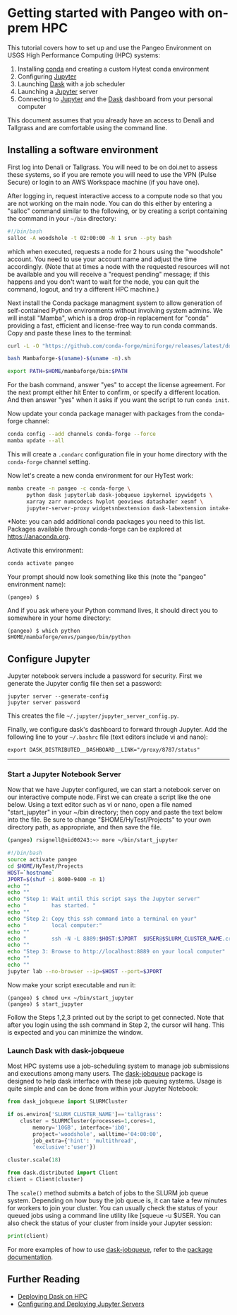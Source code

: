 # Getting started with Pangeo with on-prem HPC 

This tutorial covers how to set up and use the Pangeo  Environment on USGS High Performance Computing (HPC) systems:

1.  Installing [conda](https://conda.io/docs/) and creating a custom Hytest conda environment 
2.  Configuring [Jupyter](https://jupyter.org/)
3.  Launching [Dask](https://dask.pydata.org/) with a job scheduler
4.  Launching a [Jupyter](https://jupyter.org/) server 
5.  Connecting to [Jupyter](https://jupyter.org/) and the
    [Dask](https://dask.pydata.org/) dashboard from your personal
    computer

This document assumes that you already have an
access to Denali and Tallgrass and are comfortable using the command
line. 

## Installing a software environment

First log into Denali or Tallgrass.  You will need to be on doi.net to assess these systems, so if you are remote you will need to use the VPN (Pulse Secure) or login to an AWS Workspace machine (if you have one).  

After logging in, request interactive access to a compute node so that you are not working on the main node. You can do this either by entering a "salloc" command similar to the following, or by creating a script containing the command in your `~/bin` directory:
```bash
#!/bin/bash
salloc -A woodshole -t 02:00:00 -N 1 srun --pty bash
```
which when executed, requests a node for 2 hours using the "woodshole" account.  You need to use your account name and adjust the time accordingly. (Note that at times a node with the requested resources will not be available and you will receive a "request pending" message; if this happens and you don't want to wait for the node, you can quit the command, logout, and try a different HPC machine.)

Next install the Conda package managment system to allow generation of self-contained Python environments without involving system admins. We will install "Mamba", which is a drop drop-in replacement for "conda" providing a fast, efficient and license-free way to run conda commands.  Copy and paste these lines to the terminal:

```bash
curl -L -O "https://github.com/conda-forge/miniforge/releases/latest/download/Mambaforge-$(uname)-$(uname -m).sh"

bash Mambaforge-$(uname)-$(uname -m).sh

export PATH=$HOME/mambaforge/bin:$PATH
```
For the bash command, answer "yes" to accept the license agreement. For the next prompt either hit Enter to confirm, or specify a different location. And then answer "yes" when it asks if you want the script to run `conda init`. 

Now update your conda package manager with packages from the conda-forge channel:

```bash
conda config --add channels conda-forge --force 
mamba update --all
```
This will create a ``.condarc`` configuration file in your home
directory with the `conda-forge` channel setting. 

Now let's create a new conda environment for our HyTest work:
```bash
mamba create -n pangeo -c conda-forge \
      python dask jupyterlab dask-jobqueue ipykernel ipywidgets \
      xarray zarr numcodecs hvplot geoviews datashader xesmf \
      jupyter-server-proxy widgetsnbextension dask-labextension intake-xarray
```
*Note: you can add additional conda packages you need to this list.  Packages available through conda-forge can be explored at https://anaconda.org. 

Activate this environment:
```bash
conda activate pangeo
```
Your prompt should now look something like this (note the "pangeo" environment name):
```
(pangeo) $
```

And if you ask where your Python command lives, it should direct you to somewhere in your home directory:
```
(pangeo) $ which python
$HOME/mambaforge/envs/pangeo/bin/python
```
## Configure Jupyter

Jupyter notebook servers include a password for security. First we generate the Jupyter config file then set a password:
```
jupyter server --generate-config
jupyter server password
```
This creates the file `~/.jupyter/jupyter_server_config.py`. 

Finally, we configure dask\'s dashboard to forward through
Jupyter.  Add the following line to your `~/.bashrc` file (text editors include vi and nano):
```
export DASK_DISTRIBUTED__DASHBOARD__LINK="/proxy/8787/status"
```
------------------------------------------------------------------------



### Start a Jupyter Notebook Server

Now that we have Jupyter configured, we can start a notebook server on our interactive compute node.  First we can create a script like the one below.  Using a text editor such as vi or nano, open a file named "start_jupyter" in your ~/bin directory; then copy and paste the text below into the file. Be sure to change "$HOME/HyTest/Projects" to your own directory path, as appropriate, and then save the file.

```bash
(pangeo) rsignell@nid00243:~> more ~/bin/start_jupyter

#!/bin/bash
source activate pangeo
cd $HOME/HyTest/Projects
HOST=`hostname`
JPORT=$(shuf -i 8400-9400 -n 1)
echo ""
echo ""
echo "Step 1: Wait until this script says the Jupyter server"
echo "        has started. "
echo ""
echo "Step 2: Copy this ssh command into a terminal on your"
echo "        local computer:"
echo ""
echo "        ssh -N -L 8889:$HOST:$JPORT  $USER@$SLURM_CLUSTER_NAME.cr.usgs.gov"
echo ""
echo "Step 3: Browse to http://localhost:8889 on your local computer"
echo ""
echo ""
jupyter lab --no-browser --ip=$HOST --port=$JPORT
```
Now make your script executable and run it:
```
(pangeo) $ chmod u+x ~/bin/start_jupyter
(pangeo) $ start_jupyter
```
Follow the Steps 1,2,3 printed out by the script to get connected. Note that after you login using the ssh command in Step 2, the cursor will hang.  This is expected and you can minimize the window.

### Launch Dask with dask-jobqueue

Most HPC systems use a job-scheduling system to manage job submissions
and executions among many users. The
[dask-jobqueue](http://dask-jobqueue.readthedocs.io) package is designed to help dask interface with these job queuing systems. Usage is quite simple and can be done from within your Jupyter Notebook:

```python
from dask_jobqueue import SLURMCluster

if os.environ['SLURM_CLUSTER_NAME']=='tallgrass':
    cluster = SLURMCluster(processes=1,cores=1, 
        memory='10GB', interface='ib0',
        project='woodshole', walltime='04:00:00',
        job_extra={'hint': 'multithread', 
        'exclusive':'user'})

cluster.scale(18)

from dask.distributed import Client
client = Client(cluster)
```

The `scale()` method submits a batch of jobs to the SLURM job
queue system.  Depending on how busy the job queue is,
it can take a few minutes for workers to join your cluster. You can usually check the status of your queued jobs using a command line
utility like [squeue -u $USER. You can also check the status of your cluster from inside your Jupyter session:

``` python
print(client)
```

For more examples of how to use
[dask-jobqueue](http://dask-jobqueue.readthedocs.io), refer to the
[package documentation](http://dask-jobqueue.readthedocs.io).


## Further Reading

 -   [Deploying Dask on HPC](http://dask.pydata.org/en/latest/setup/hpc.html)
 -   [Configuring and Deploying Jupyter Servers](http://jupyter-notebook.readthedocs.io/en/stable/index.html)

